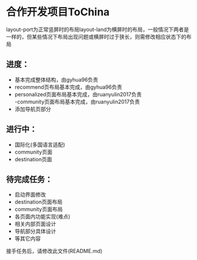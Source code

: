 # 合作开发项目ToChina<br/>
layout-port为正常竖屏时的布局layout-land为横屏时的布局，一般情况下两者是一样的，但某些情况下布局出现问题或横屏时过于狭长，则需修改相应状态下的布局<br/>
## 进度：<br/>
- 基本完成整体结构，由gyhua96负责<br/>
- recommend页布局基本完成，由gyhua96负责<br/>
- personalized页面布局基本完成，由ruanyulin2017负责<br/>
-community页面布局基本完成，由ruanyulin2017负责<br/>
- 添加导航页部分<br/>

## 进行中：<br/>
- 国际化(多国语言适配)<br/>
- community页面<br/>
- destination页面<br/>

## 待完成任务：<br/>
- 启动界面修改<br/>
- destination页面布局<br/>
- community页面布局<br/>
- 各页面内功能实现(难点)
- 相关内部页面设计<br/>
- 导航部分具体设计<br/>
- 等其它内容<br/>

接手任务后，请修改此文件(README.md)<br/>

